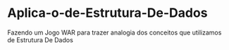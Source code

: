 # Aplica-o-de-Estrutura-De-Dados
Fazendo um Jogo WAR para trazer analogia dos conceitos que utilizamos de Estrutura De Dados

